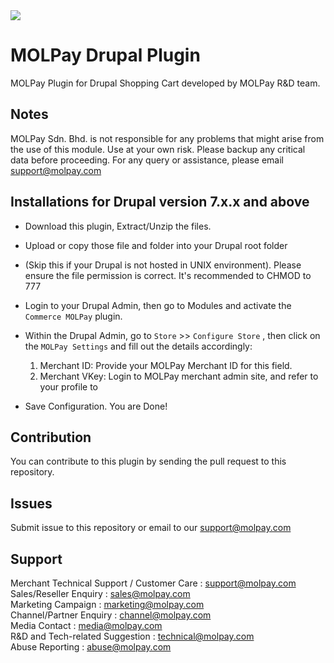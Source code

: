 <img src="https://user-images.githubusercontent.com/38641542/39344583-da87c94e-4a15-11e8-9ad4-b2b52165cfe0.jpg">

MOLPay Drupal Plugin
==================

MOLPay Plugin for Drupal Shopping Cart developed by MOLPay R&D team.


Notes
-----

MOLPay Sdn. Bhd. is not responsible for any problems that might arise from the use of this module. 
Use at your own risk. Please backup any critical data before proceeding. For any query or 
assistance, please email support@molpay.com


Installations for Drupal version 7.x.x and above
------------------------------------------------------

- Download this plugin, Extract/Unzip the files. 

- Upload or copy those file and folder into your Drupal root folder

- (Skip this if your Drupal is not hosted in UNIX environment). 
Please ensure the file permission is correct. It's recommended to CHMOD to 777

- Login to your Drupal Admin, then go to Modules and activate the `Commerce MOLPay` plugin.

- Within the Drupal Admin, go to `Store` >> `Configure Store` , then click on the `MOLPay Settings` and fill out the details accordingly:
 
    1. Merchant ID: Provide your MOLPay Merchant ID for this field.
    2. Merchant VKey: Login to MOLPay merchant admin site, and refer to your profile to

- Save Configuration. You are Done!


Contribution
------------

You can contribute to this plugin by sending the pull request to this repository.


Issues
------------

Submit issue to this repository or email to our support@molpay.com


Support
-------

Merchant Technical Support / Customer Care : support@molpay.com <br>
Sales/Reseller Enquiry : sales@molpay.com <br>
Marketing Campaign : marketing@molpay.com <br>
Channel/Partner Enquiry : channel@molpay.com <br>
Media Contact : media@molpay.com <br>
R&D and Tech-related Suggestion : technical@molpay.com <br>
Abuse Reporting : abuse@molpay.com
